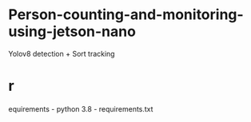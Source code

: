 # Person-counting-and-monitoring-using-jetson-nano
Yolov8 detection + Sort tracking


# r<!--[if IE]><meta http-equiv="X-UA-Compatible" content="IE=5,IE=9" ><![endif]-->
<!DOCTYPE html>
<html>
<head>
<title>Untitled Diagram</title>
<meta charset="utf-8"/>
</head>
<body><div class="mxgraph" style="max-width:100%;border:1px solid transparent;" data-mxgraph="{&quot;highlight&quot;:&quot;#0000ff&quot;,&quot;nav&quot;:true,&quot;resize&quot;:true,&quot;toolbar&quot;:&quot;zoom layers tags lightbox&quot;,&quot;edit&quot;:&quot;_blank&quot;,&quot;xml&quot;:&quot;&lt;mxfile host=\&quot;app.diagrams.net\&quot; modified=\&quot;2023-12-23T13:26:12.389Z\&quot; agent=\&quot;Mozilla/5.0 (Windows NT 10.0; Win64; x64) AppleWebKit/537.36 (KHTML, like Gecko) Chrome/120.0.0.0 Safari/537.36\&quot; etag=\&quot;tLR1m6dyjRnGXYoP3IKP\&quot; version=\&quot;22.1.11\&quot;&gt;\n  &lt;diagram name=\&quot;Page-1\&quot; id=\&quot;9R_gaHzNVw_nmsDy7j_d\&quot;&gt;\n    &lt;mxGraphModel dx=\&quot;1050\&quot; dy=\&quot;585\&quot; grid=\&quot;0\&quot; gridSize=\&quot;10\&quot; guides=\&quot;1\&quot; tooltips=\&quot;1\&quot; connect=\&quot;1\&quot; arrows=\&quot;1\&quot; fold=\&quot;1\&quot; page=\&quot;1\&quot; pageScale=\&quot;1\&quot; pageWidth=\&quot;850\&quot; pageHeight=\&quot;1100\&quot; math=\&quot;0\&quot; shadow=\&quot;0\&quot;&gt;\n      &lt;root&gt;\n        &lt;mxCell id=\&quot;0\&quot; /&gt;\n        &lt;mxCell id=\&quot;1\&quot; parent=\&quot;0\&quot; /&gt;\n        &lt;mxCell id=\&quot;LlFcvz_eG-ootcWaZhyF-3\&quot; value=\&quot;\&quot; style=\&quot;shape=image;verticalLabelPosition=bottom;labelBackgroundColor=default;verticalAlign=top;aspect=fixed;imageAspect=0;image=https://miro.medium.com/v2/1*9gavyPR_Z0NHBm8mu6Z5dA.png;clipPath=inset(4.76% 17% 3.57% 10%);\&quot; parent=\&quot;1\&quot; vertex=\&quot;1\&quot;&gt;\n          &lt;mxGeometry x=\&quot;159\&quot; y=\&quot;44\&quot; width=\&quot;501\&quot; height=\&quot;176.15\&quot; as=\&quot;geometry\&quot; /&gt;\n        &lt;/mxCell&gt;\n        &lt;mxCell id=\&quot;uwkaf3G-18yJmJwqr_3N-4\&quot; value=\&quot;\&quot; style=\&quot;shape=image;verticalLabelPosition=bottom;labelBackgroundColor=default;verticalAlign=top;aspect=fixed;imageAspect=0;image=https://download.kamami.pl/p581786-Jetson-nano-labeled-01.png;\&quot; vertex=\&quot;1\&quot; parent=\&quot;1\&quot;&gt;\n          &lt;mxGeometry x=\&quot;162\&quot; y=\&quot;232\&quot; width=\&quot;498\&quot; height=\&quot;339.88\&quot; as=\&quot;geometry\&quot; /&gt;\n        &lt;/mxCell&gt;\n      &lt;/root&gt;\n    &lt;/mxGraphModel&gt;\n  &lt;/diagram&gt;\n&lt;/mxfile&gt;\n&quot;}"></div>
<script type="text/javascript" src="https://viewer.diagrams.net/js/viewer-static.min.js"></script>
</body>
</html>equirements
- python 3.8
- requirements.txt

